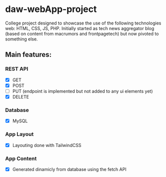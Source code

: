 # daw-webApp-project

College project designed to showcase the use of the following technologies web: HTML, CSS, JS, PHP.
Initially started as tech news aggregator blog (based on content from macrumors and frontpagetech) but now pivoted to something else.

## Main features:

### REST API
- [x] GET
- [x] POST
- [ ] PUT (endpoint is implemented but not added to any ui elements yet)
- [x] DELETE 

### Database
- [x] MySQL

### App Layout

- [x] Layouting done with TailwindCSS

### App Content
- [x] Generated dinamicly from database using the fetch API



